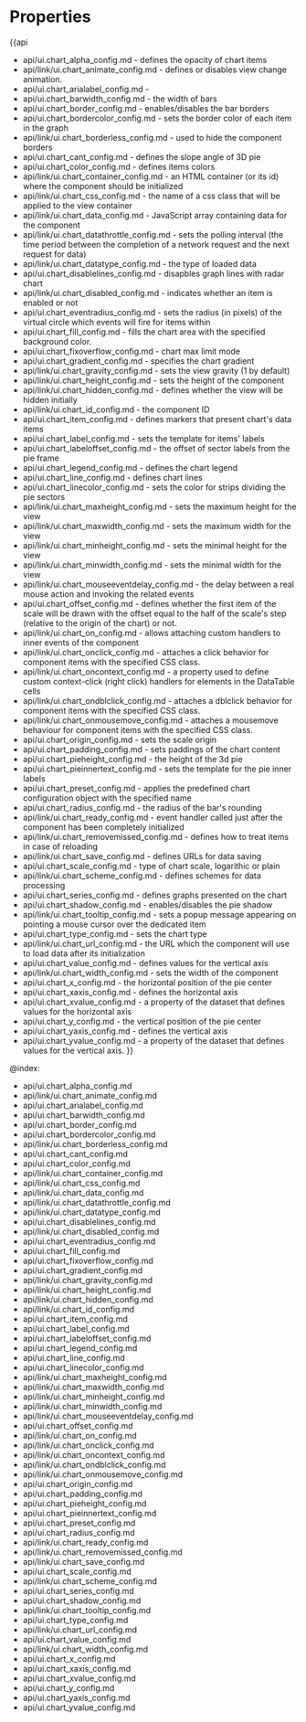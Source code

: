 Properties
==========

{{api
- api/ui.chart_alpha_config.md - defines the opacity of chart items
- api/link/ui.chart_animate_config.md - defines or disables view change animation.
- api/ui.chart_arialabel_config.md - 
- api/ui.chart_barwidth_config.md - the width of bars
- api/ui.chart_border_config.md - enables/disables the bar borders
- api/ui.chart_bordercolor_config.md - sets the border color of each item in the graph
- api/link/ui.chart_borderless_config.md - used to hide the component borders
- api/ui.chart_cant_config.md - defines the slope angle of 3D pie
- api/ui.chart_color_config.md - defines items colors
- api/link/ui.chart_container_config.md - an HTML container (or its id) where the component should be initialized
- api/link/ui.chart_css_config.md - the name of a css class that will be applied to the view container
- api/link/ui.chart_data_config.md - JavaScript array containing data for the component
- api/link/ui.chart_datathrottle_config.md - sets the polling interval (the time period between the completion of a network request and the next request for data)
- api/link/ui.chart_datatype_config.md - the type of loaded data
- api/ui.chart_disablelines_config.md - disapbles graph lines with radar chart
- api/link/ui.chart_disabled_config.md - indicates whether an item is enabled or not
- api/ui.chart_eventradius_config.md - sets the radius (in pixels) of the virtual circle which events will fire for items within
- api/ui.chart_fill_config.md - fills the chart area with the specified background color.
- api/ui.chart_fixoverflow_config.md - chart max limit mode
- api/ui.chart_gradient_config.md - specifies the chart gradient
- api/link/ui.chart_gravity_config.md - sets the view gravity (1 by default)
- api/link/ui.chart_height_config.md - sets the height of the component
- api/link/ui.chart_hidden_config.md - defines whether the view will be hidden initially
- api/link/ui.chart_id_config.md - the component ID
- api/ui.chart_item_config.md - defines markers that present chart's data items
- api/ui.chart_label_config.md - sets the template for items' labels
- api/ui.chart_labeloffset_config.md - the offset of sector labels from the pie frame
- api/ui.chart_legend_config.md - defines the chart legend
- api/ui.chart_line_config.md - defines chart lines
- api/ui.chart_linecolor_config.md - sets the color for strips dividing the pie sectors
- api/link/ui.chart_maxheight_config.md - sets the maximum height for the view
- api/link/ui.chart_maxwidth_config.md - sets the maximum width for the view
- api/link/ui.chart_minheight_config.md - sets the minimal height for the view
- api/link/ui.chart_minwidth_config.md - sets the minimal width for the view
- api/link/ui.chart_mouseeventdelay_config.md - the delay between a real mouse action and invoking the related events
- api/ui.chart_offset_config.md - defines whether the first item of the scale will be drawn with the offset equal to the half of the scale's step (relative to the origin of the chart) or not.
- api/link/ui.chart_on_config.md - allows attaching custom handlers to inner events of the component
- api/link/ui.chart_onclick_config.md - attaches a click behavior for component items with the specified CSS class.
- api/link/ui.chart_oncontext_config.md - a property used to define custom context-click (right click) handlers for elements in the DataTable cells<br>
- api/link/ui.chart_ondblclick_config.md - attaches a dblclick behavior for component items with the specified CSS class.
- api/link/ui.chart_onmousemove_config.md - attaches a mousemove behaviour for component items with the specified CSS class.
- api/ui.chart_origin_config.md - sets the scale origin
- api/ui.chart_padding_config.md - sets paddings of the chart content
- api/ui.chart_pieheight_config.md - the height of the 3d pie
- api/ui.chart_pieinnertext_config.md - sets the template for the pie inner labels
- api/ui.chart_preset_config.md - applies the predefined chart configuration object with the specified name
- api/ui.chart_radius_config.md - the radius of the bar's rounding
- api/link/ui.chart_ready_config.md - event handler called just after the component has been completely initialized
- api/link/ui.chart_removemissed_config.md - defines how to treat items in case of reloading
- api/link/ui.chart_save_config.md - defines URLs for data saving
- api/ui.chart_scale_config.md - type of chart scale, logarithic or plain
- api/link/ui.chart_scheme_config.md - defines schemes for data processing
- api/ui.chart_series_config.md - defines graphs presented on the chart
- api/ui.chart_shadow_config.md - enables/disables the pie shadow
- api/link/ui.chart_tooltip_config.md - sets a popup message appearing on pointing a mouse cursor over the dedicated item
- api/ui.chart_type_config.md - sets the chart type
- api/link/ui.chart_url_config.md - the URL which the component will use to load data after its initialization
- api/ui.chart_value_config.md - defines values for the vertical axis
- api/link/ui.chart_width_config.md - sets the width of the component
- api/ui.chart_x_config.md - the horizontal position of the pie center
- api/ui.chart_xaxis_config.md - defines the horizontal axis
- api/ui.chart_xvalue_config.md - a property of the dataset that defines values for the horizontal axis
- api/ui.chart_y_config.md - the vertical position of the pie center
- api/ui.chart_yaxis_config.md - defines the vertical axis
- api/ui.chart_yvalue_config.md - a property of the dataset that defines values for the vertical axis.
}}

@index:
- api/ui.chart_alpha_config.md
- api/link/ui.chart_animate_config.md
- api/ui.chart_arialabel_config.md
- api/ui.chart_barwidth_config.md
- api/ui.chart_border_config.md
- api/ui.chart_bordercolor_config.md
- api/link/ui.chart_borderless_config.md
- api/ui.chart_cant_config.md
- api/ui.chart_color_config.md
- api/link/ui.chart_container_config.md
- api/link/ui.chart_css_config.md
- api/link/ui.chart_data_config.md
- api/link/ui.chart_datathrottle_config.md
- api/link/ui.chart_datatype_config.md
- api/ui.chart_disablelines_config.md
- api/link/ui.chart_disabled_config.md
- api/ui.chart_eventradius_config.md
- api/ui.chart_fill_config.md
- api/ui.chart_fixoverflow_config.md
- api/ui.chart_gradient_config.md
- api/link/ui.chart_gravity_config.md
- api/link/ui.chart_height_config.md
- api/link/ui.chart_hidden_config.md
- api/link/ui.chart_id_config.md
- api/ui.chart_item_config.md
- api/ui.chart_label_config.md
- api/ui.chart_labeloffset_config.md
- api/ui.chart_legend_config.md
- api/ui.chart_line_config.md
- api/ui.chart_linecolor_config.md
- api/link/ui.chart_maxheight_config.md
- api/link/ui.chart_maxwidth_config.md
- api/link/ui.chart_minheight_config.md
- api/link/ui.chart_minwidth_config.md
- api/link/ui.chart_mouseeventdelay_config.md
- api/ui.chart_offset_config.md
- api/link/ui.chart_on_config.md
- api/link/ui.chart_onclick_config.md
- api/link/ui.chart_oncontext_config.md
- api/link/ui.chart_ondblclick_config.md
- api/link/ui.chart_onmousemove_config.md
- api/ui.chart_origin_config.md
- api/ui.chart_padding_config.md
- api/ui.chart_pieheight_config.md
- api/ui.chart_pieinnertext_config.md
- api/ui.chart_preset_config.md
- api/ui.chart_radius_config.md
- api/link/ui.chart_ready_config.md
- api/link/ui.chart_removemissed_config.md
- api/link/ui.chart_save_config.md
- api/ui.chart_scale_config.md
- api/link/ui.chart_scheme_config.md
- api/ui.chart_series_config.md
- api/ui.chart_shadow_config.md
- api/link/ui.chart_tooltip_config.md
- api/ui.chart_type_config.md
- api/link/ui.chart_url_config.md
- api/ui.chart_value_config.md
- api/link/ui.chart_width_config.md
- api/ui.chart_x_config.md
- api/ui.chart_xaxis_config.md
- api/ui.chart_xvalue_config.md
- api/ui.chart_y_config.md
- api/ui.chart_yaxis_config.md
- api/ui.chart_yvalue_config.md

